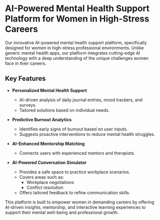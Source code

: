 # AI-Powered Mental Health Support Platform for Women in High-Stress Careers  

Our innovative AI-powered mental health support platform, specifically designed for women in high-stress professional environments. Unlike generic mental health apps, our platform integrates cutting-edge AI technology with a deep understanding of the unique challenges women face in their careers.  

## Key Features  

- **Personalized Mental Health Support**  
  - AI-driven analysis of daily journal entries, mood trackers, and surveys.  
  - Tailored solutions based on individual needs.  

- **Predictive Burnout Analytics**  
  - Identifies early signs of burnout based on user inputs.  
  - Suggests proactive interventions to reduce mental health struggles.  

- **AI-Enhanced Mentorship Matching**  
  - Connects users with experienced mentors and therapists.

- **AI-Powered Conversation Simulator**  
  - Provides a safe space to practice workplace scenarios.  
  - Covers areas such as:  
    - Workplace negotiations  
    - Conflict resolution   
  - Offers tailored feedback to refine communication skills.  

This platform is built to empower women in demanding careers by offering AI-driven insights, mentorship, and interactive learning experiences to support their mental well-being and professional growth.  
